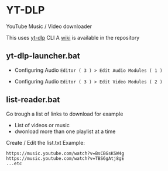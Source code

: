 # YT-DLP
YouTube Music / Video downloader

This uses [yt-dlp](https://github.com/yt-dlp/yt-dlp) CLI
A [wiki](https://github.com/yt-dlp/yt-dlp/wiki) is available in the repository

## yt-dlp-launcher.bat

- Configuring Audio 
`Editor ( 3 ) > Edit Audio Modules ( 1 )`

- Configuring Audio 
`Editor ( 3 ) > Edit Video Modules ( 2 )`

## list-reader.bat
Go trough a list of links to download for example
- List of videos or music
- dwonload more than one playlist at a time

Create / Edit the list.txt
Example:
```
https://music.youtube.com/watch?v=BsCBGsKSW4g
https://music.youtube.com/watch?v=TBS6gAtj8gE
...etc
```